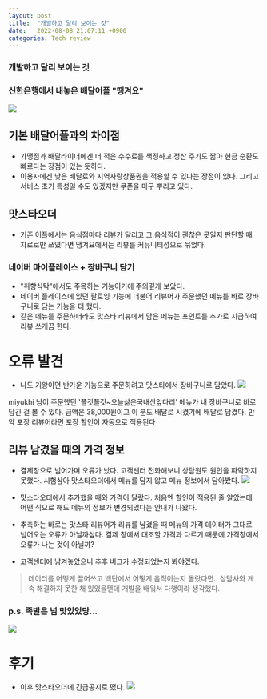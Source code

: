 ```yaml
---
layout: post
title:  "개발하고 달리 보이는 것"
date:   2022-08-08 21:07:11 +0900
categories: Tech review
---
```

### 개발하고 달리 보이는 것

### 신한은행에서 내놓은 배달어플 "땡겨요"
![](https://velog.velcdn.com/images/sungrok7/post/8604b488-2927-4093-8f67-12d53529bf33/image.png)
## 기본 배달어플과의 차이점
- 가맹점과 배달라이더에겐 더 적은 수수료를 책정하고 정산 주기도 짧아 현금 순환도 빠르다는 장점이 있는 듯하다.
- 이용자에겐 낮은 배달료와 지역사랑상품권을 적용할 수 있다는 장점이 있다. 그리고 서비스 초기 특성일 수도 있겠지만 쿠폰을 마구 뿌리고 있다. 

## 맛스타오더
- 기존 어플에서는 음식점마다 리뷰가 달리고 그 음식점이 괜찮은 곳일지 판단할 때 자료로만 쓰였다면 땡겨요에서는 리뷰를 커뮤니티성으로 묶었다. 
### 네이버 마이플레이스 + 장바구니 담기
- "취향식탁"에서도 주목하는 기능이기에 주의깊게 보았다. 
- 네이버 플레이스에 있던 팔로잉 기능에 더불어 리뷰어가 주문했던 메뉴를 바로 장바구니로 담는 기능을 더 했다.
- 같은 메뉴를 주문하더라도 맛스타 리뷰에서 담은 메뉴는 포인트를 추가로 지급하여 리뷰 쓰게끔 한다.

# 오류 발견
- 나도 기왕이면 반가운 기능으로 주문하려고 맛스타에서 장바구니로 담았다.
![](https://velog.velcdn.com/images/sungrok7/post/b1318d3b-90e0-4245-9320-228e48e323c1/image.png)

>
miyukhi 님이 주문했던 '쫄깃쫄깃~오늘삶은국내산앞다리' 메뉴가 내 장바구니로 바로 담긴 걸 볼 수 있다. 금액은 38,000원이고 이 분도 배달로 시켰기에 배달로 담겼다. 만약 포장 리뷰어라면 포장 할인이 자동으로 적용된다

## 리뷰 남겼을 때의 가격 정보
- 결제창으로 넘어가며 오류가 났다. 고객센터 전화해보니 상담원도 원인을 파악하지 못했다. 시험삼아 맛스타오더에서 메뉴를 담지 않고 메뉴 정보에서 담아봤다.
![](https://velog.velcdn.com/images/sungrok7/post/6646e1b1-8e91-4dfa-9fb6-df838540db6e/image.png)

- 맛스타오더에서 추가했을 때와 가격이 달랐다. 처음엔 할인이 적용된 줄 알았는데 어떤 식으로 해도 메뉴의 정보가 변경되었다는 안내가 나왔다. 
- 추측하는 바로는 맛스타 리뷰어가 리뷰를 남겼을 때 메뉴의 가격 데이터가 그대로 넘어오는 오류가 아닐까싶다. 결제 창에서 대조할 가격과 다르기 때문에 가격창에서 오류가 나는 것이 아닐까? 
- 고객센터에 남겨놓았으니 추후 버그가 수정되었는지 봐야겠다.

> 데이터를 어떻게 끌어쓰고 백단에서 어떻게 움직이는지 몰랐다면.. 상담사와 계속 해결하지 못한 채 있었을텐데 개발을 배워서 다행이라 생각했다. 

### p.s. 족발은 넘 맛있었당... 

![](https://velog.velcdn.com/images/sungrok7/post/c0eebfff-7454-4107-b3ad-602adf862891/image.jpg)


# 후기 
- 이후 맛스타오더에 긴급공지로 떴다.
![](https://velog.velcdn.com/images/sungrok7/post/ba6abdee-6c21-4b63-8315-d78a3369aa07/image.png)



[jekyll-docs]: https://jekyllrb.com/docs/home
[jekyll-gh]:   https://github.com/jekyll/jekyll
[jekyll-talk]: https://talk.jekyllrb.com/
